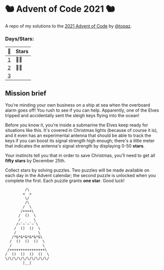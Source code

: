 # 🐿️ Advent of Code 2021 🐿️
A repo of my solutions to the [2021 Advent of Code](https://adventofcode.com/2021/) by [@topaz](https://github.com/topaz).

### Days/Stars:
|📅          |Stars|
|------------|-----|
| [1](d1) | 🌟🌟 |
| [2](d2) | 🌟🌟 |
| [3](d3) |      |

## Mission brief
You're minding your own business on a ship at sea when the overboard alarm goes off! You rush to see if you can help. Apparently, one of the Elves tripped and accidentally sent the sleigh keys flying into the ocean!

Before you know it, you're inside a submarine the Elves keep ready for situations like this. It's covered in Christmas lights (because of course it is), and it even has an experimental antenna that should be able to track the keys if you can boost its signal strength high enough; there's a little meter that indicates the antenna's signal strength by displaying 0-50 **stars**.

Your instincts tell you that in order to save Christmas, you'll need to get all **fifty stars** by December 25th.

Collect stars by solving puzzles. Two puzzles will be made available on each day in the Advent calendar; the second puzzle is unlocked when you complete the first. Each puzzle grants **one star**. Good luck!


             /\
            <  >
             \/
             /\
            /  \
           /++++\
          /  ()  \
          /      \
         /~`~`~`~`\
        /  ()  ()  \
        /          \
       /*&*&*&*&*&*&\
      /  ()  ()  ()  \
      /              \
     /++++++++++++++++\
    /  ()  ()  ()  ()  \
    \/\/\/\/\/\/\/\/\/\/
            |__|